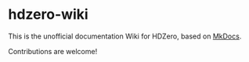 # hdzero-wiki

This is the unofficial documentation Wiki for HDZero, based on [MkDocs](https://www.mkdocs.org).

Contributions are welcome!
